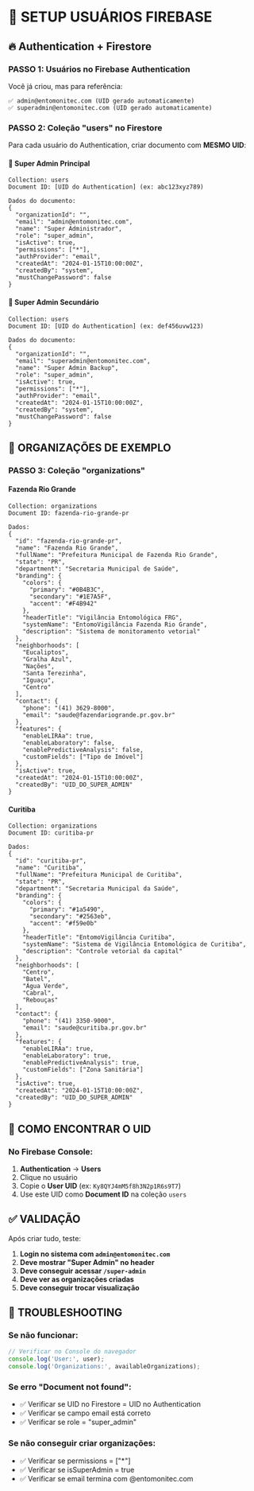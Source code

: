 # 👥 SETUP USUÁRIOS FIREBASE

## 🔥 Authentication + Firestore

### **PASSO 1: Usuários no Firebase Authentication**
Você já criou, mas para referência:

```
✅ admin@entomonitec.com (UID gerado automaticamente)
✅ superadmin@entomonitec.com (UID gerado automaticamente)
```

### **PASSO 2: Coleção "users" no Firestore**

Para cada usuário do Authentication, criar documento com **MESMO UID**:

#### **🔐 Super Admin Principal**
```
Collection: users
Document ID: [UID do Authentication] (ex: abc123xyz789)

Dados do documento:
{
  "organizationId": "",
  "email": "admin@entomonitec.com",
  "name": "Super Administrador",
  "role": "super_admin",
  "isActive": true,
  "permissions": ["*"],
  "authProvider": "email",
  "createdAt": "2024-01-15T10:00:00Z",
  "createdBy": "system",
  "mustChangePassword": false
}
```

#### **🔐 Super Admin Secundário**
```
Collection: users
Document ID: [UID do Authentication] (ex: def456uvw123)

Dados do documento:
{
  "organizationId": "",
  "email": "superadmin@entomonitec.com",
  "name": "Super Admin Backup",
  "role": "super_admin", 
  "isActive": true,
  "permissions": ["*"],
  "authProvider": "email",
  "createdAt": "2024-01-15T10:00:00Z",
  "createdBy": "system",
  "mustChangePassword": false
}
```

## 🏢 ORGANIZAÇÕES DE EXEMPLO

### **PASSO 3: Coleção "organizations"**

#### **Fazenda Rio Grande**
```
Collection: organizations
Document ID: fazenda-rio-grande-pr

Dados:
{
  "id": "fazenda-rio-grande-pr",
  "name": "Fazenda Rio Grande",
  "fullName": "Prefeitura Municipal de Fazenda Rio Grande",
  "state": "PR",
  "department": "Secretaria Municipal de Saúde",
  "branding": {
    "colors": {
      "primary": "#0B4B3C",
      "secondary": "#1E7A5F",
      "accent": "#F4B942"
    },
    "headerTitle": "Vigilância Entomológica FRG",
    "systemName": "EntomoVigilância Fazenda Rio Grande",
    "description": "Sistema de monitoramento vetorial"
  },
  "neighborhoods": [
    "Eucaliptos",
    "Gralha Azul", 
    "Nações",
    "Santa Terezinha",
    "Iguaçu",
    "Centro"
  ],
  "contact": {
    "phone": "(41) 3629-8000",
    "email": "saude@fazendariogrande.pr.gov.br"
  },
  "features": {
    "enableLIRAa": true,
    "enableLaboratory": false,
    "enablePredictiveAnalysis": false,
    "customFields": ["Tipo de Imóvel"]
  },
  "isActive": true,
  "createdAt": "2024-01-15T10:00:00Z",
  "createdBy": "UID_DO_SUPER_ADMIN"
}
```

#### **Curitiba**
```
Collection: organizations  
Document ID: curitiba-pr

Dados:
{
  "id": "curitiba-pr",
  "name": "Curitiba",
  "fullName": "Prefeitura Municipal de Curitiba",
  "state": "PR", 
  "department": "Secretaria Municipal da Saúde",
  "branding": {
    "colors": {
      "primary": "#1a5490",
      "secondary": "#2563eb",
      "accent": "#f59e0b"
    },
    "headerTitle": "EntomoVigilância Curitiba",
    "systemName": "Sistema de Vigilância Entomológica de Curitiba",
    "description": "Controle vetorial da capital"
  },
  "neighborhoods": [
    "Centro",
    "Batel",
    "Água Verde",
    "Cabral",
    "Rebouças"
  ],
  "contact": {
    "phone": "(41) 3350-9000",
    "email": "saude@curitiba.pr.gov.br"
  },
  "features": {
    "enableLIRAa": true,
    "enableLaboratory": true,
    "enablePredictiveAnalysis": true,
    "customFields": ["Zona Sanitária"]
  },
  "isActive": true,
  "createdAt": "2024-01-15T10:00:00Z",
  "createdBy": "UID_DO_SUPER_ADMIN"
}
```

## 🎯 COMO ENCONTRAR O UID

### **No Firebase Console:**

1. **Authentication** → **Users**
2. Clique no usuário
3. Copie o **User UID** (ex: `Ky8QYJ4mM5f8h3N2p1R6s9T7`)
4. Use este UID como **Document ID** na coleção `users`

## ✅ VALIDAÇÃO

Após criar tudo, teste:

1. **Login no sistema com `admin@entomonitec.com`**
2. **Deve mostrar "Super Admin" no header**
3. **Deve conseguir acessar `/super-admin`**
4. **Deve ver as organizações criadas**
5. **Deve conseguir trocar visualização**

## 🔧 TROUBLESHOOTING

### **Se não funcionar:**

```javascript
// Verificar no Console do navegador
console.log('User:', user);
console.log('Organizations:', availableOrganizations);
```

### **Se erro "Document not found":**
- ✅ Verificar se UID no Firestore = UID no Authentication  
- ✅ Verificar se campo email está correto
- ✅ Verificar se role = "super_admin"

### **Se não conseguir criar organizações:**
- ✅ Verificar se permissions = ["*"]
- ✅ Verificar se isSuperAdmin = true
- ✅ Verificar se email termina com @entomonitec.com

